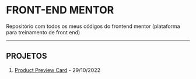 # FRONT-END MENTOR

Repositório com todos os meus códigos do frontend mentor (plataforma para treinamento de front end)

---

## PROJETOS

1. [Product Preview Card](https://github.com/lmello0/product-preview-card) - 29/10/2022